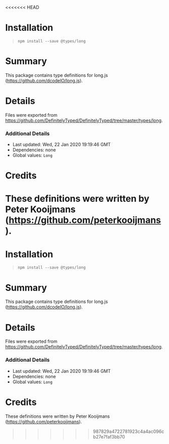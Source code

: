 <<<<<<< HEAD
# Installation
> `npm install --save @types/long`

# Summary
This package contains type definitions for long.js (https://github.com/dcodeIO/long.js).

# Details
Files were exported from https://github.com/DefinitelyTyped/DefinitelyTyped/tree/master/types/long.

### Additional Details
 * Last updated: Wed, 22 Jan 2020 19:19:46 GMT
 * Dependencies: none
 * Global values: `Long`

# Credits
These definitions were written by Peter Kooijmans (https://github.com/peterkooijmans).
=======
# Installation
> `npm install --save @types/long`

# Summary
This package contains type definitions for long.js (https://github.com/dcodeIO/long.js).

# Details
Files were exported from https://github.com/DefinitelyTyped/DefinitelyTyped/tree/master/types/long.

### Additional Details
 * Last updated: Wed, 22 Jan 2020 19:19:46 GMT
 * Dependencies: none
 * Global values: `Long`

# Credits
These definitions were written by Peter Kooijmans (https://github.com/peterkooijmans).
>>>>>>> 987829a4722781923c4a4ac096cb27e7faf3bb70
